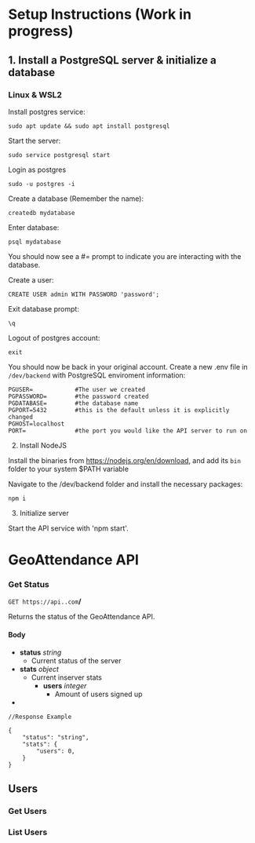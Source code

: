 # Setup Instructions (Work in progress)

## 1. Install a PostgreSQL server & initialize a database

### Linux & WSL2

Install postgres service:

`sudo apt update && sudo apt install postgresql`

Start the server:

`sudo service postgresql start`

Login as postgres
    
`sudo -u postgres -i`

Create a database (Remember the name):

`createdb mydatabase`

Enter database:

`psql mydatabase`

 You should now see a #= prompt to indicate you are interacting with the database.

Create a user:
    
`CREATE USER admin WITH PASSWORD 'password';`

Exit database prompt:

`\q`

Logout of postgres account:

`exit`

You should now be back in your original account. Create a new .env file in `/dev/backend` with PostgreSQL enviroment information:

```
PGUSER=            #The user we created
PGPASSWORD=        #the password created
PGDATABASE=        #the database name
PGPORT=5432        #this is the default unless it is explicitly changed
PGHOST=localhost    
PORT=              #the port you would like the API server to run on
```

2. Install NodeJS

Install the binaries from https://nodejs.org/en/download, and add its `bin` folder to your system $PATH variable

Navigate to the /dev/backend folder and install the necessary packages:

`npm i`

3. Initialize server

Start the API service with 'npm start'.

# GeoAttendance API

### Get Status
`GET https://api..com`**/**

Returns the status of the GeoAttendance API.

#### Body
    
- **status**  *string*
    - Current status of the server
- **stats** *object*
    - Current inserver stats
        - **users** *integer* 
            - Amount of users signed up
-

    //Response Example 

    {
        "status": "string",
        "stats": {
            "users": 0,
        }
    }


## Users

### Get Users

### List Users

## 

